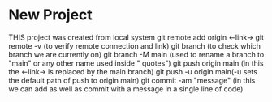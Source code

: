 # New Project

THIS project was created from local system
git remote add origin <-link->
git remote -v (to verify remote connection and link)
git branch (to check which branch we are currently on)
git branch -M main (used to rename a branch to "main" or any other name used inside " quotes")
git push origin main (in this the <-link-> is replaced by the main branch)
git push -u origin main(-u sets the default path of push to origin main)
git commit -am "message" (in this we can add as well as commit with a message in a single line of code)